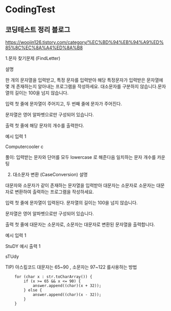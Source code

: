 # CodingTest

## 코딩테스트 정리 블로그

https://woojin126.tistory.com/category/%EC%BD%94%EB%94%A9%ED%85%8C%EC%8A%A4%ED%8A%B8


1.문자 찾기문제 (FindLetter)

설명

한 개의 문자열을 입력받고, 특정 문자를 입력받아 해당 특정문자가 입력받은 문자열에 몇 개 존재하는지 알아내는 프로그램을 작성하세요.
대소문자를 구분하지 않습니다.문자열의 길이는 100을 넘지 않습니다.

입력
첫 줄에 문자열이 주어지고, 두 번째 줄에 문자가 주어진다.

문자열은 영어 알파벳으로만 구성되어 있습니다.


출력
첫 줄에 해당 문자의 개수를 출력한다.


예시 입력 1

Computercooler
c

풀이: 입력받는 문자와 단어를 모두 lowercase 로 해준다음 일치하는 문자 개수를 카운팅


2. 대소문자 변환 (CaseConversion)
   설명

대문자와 소문자가 같이 존재하는 문자열을 입력받아 대문자는 소문자로 소문자는 대문자로 변환하여 출력하는 프로그램을 작성하세요.


입력
첫 줄에 문자열이 입력된다. 문자열의 길이는 100을 넘지 않습니다.

문자열은 영어 알파벳으로만 구성되어 있습니다.


출력
첫 줄에 대문자는 소문자로, 소문자는 대문자로 변환된 문자열을 출력합니다.


예시 입력 1

StuDY
예시 출력 1

sTUdy

TIP) 아스킾코드 대문자는 65~90 , 소문자는 97~122 를사용하는 방법

        for (char x : str.toCharArray()) {
            if (x >= 65 && x <= 90) {
                answer.append((char)(x + 32));
            } else {
                answer.append((char)(x - 32));
            }
        }
